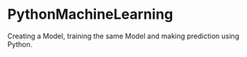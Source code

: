 # PythonMachineLearning
Creating a Model, training the same Model and making prediction using Python.
